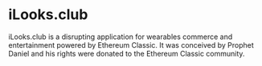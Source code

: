 # iLooks.club
iLooks.club is a disrupting application for wearables commerce and entertainment powered by Ethereum Classic. It was conceived by Prophet Daniel and his rights were donated to the Ethereum Classic community.
